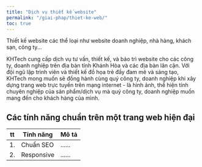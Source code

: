 ```yaml
---
title: "Dịch vụ thiết kế website"
permalink: "/giai-phap/thiet-ke-web/"
toc: true
---
```


Thiết kế website các thể loại như website doanh nghiệp, nhà hàng, khách sạn, công ty... 

KHTech cung cấp dịch vụ tư vấn, thiết kế, và bảo trì website cho các công ty, doanh nghiệp trên địa bàn tỉnh Khánh Hòa và các địa bàn lân cận. Với đội ngũ lập trình viên và thiết kế đồ họa trẻ đầy đam mê và sáng tạo, KHTech mong muốn sẽ đồng hành cùng quý công ty, doanh nghiệp khi xây dựng trang web trực tuyến trên mạng internet - là hình ảnh, thể hiện tính chuyên nghiệp của sản phẩm/dịch vụ mà quý công ty, doanh nghiệp muốn mang đến cho khách hàng của mình.

## Các tính năng chuẩn trên một trang web hiện đại

| tt | Tính năng  | Mô tả |
|----|------------|-------|
| 1. | Chuẩn SEO  | ......|
| 2. | Responsive | ......|

